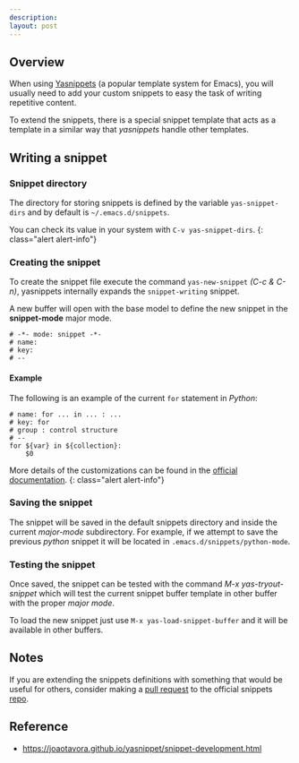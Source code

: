```yaml
---
description: 
layout: post
---
```


## Overview

When using [Yasnippets](https://github.com/joaotavora/yasnippet) (a
popular template system for Emacs), you will usually need to add your
custom snippets to easy the task of writing repetitive content. 

To extend the snippets, there is a special snippet template that acts
as a template in a similar way that *yasnippets* handle other templates.

## Writing a snippet

### Snippet directory

The directory for storing snippets is defined by the variable
`yas-snippet-dirs` and by default is `~/.emacs.d/snippets`.

You can check its value in your system with `C-v yas-snippet-dirs`.
{: class="alert alert-info"}

### Creating the snippet

To create the snippet file execute the command `yas-new-snippet` *(C-c
& C-n)*,
yasnippets internally expands the `snippet-writing` snippet.

A new buffer will open with the base model to define the new snippet
in the **snippet-mode** major mode.

~~~ 
# -*- mode: snippet -*-
# name: 
# key: 
# --

~~~

#### Example

The following is an example of the current `for` statement in
*Python*:

~~~
# name: for ... in ... : ...
# key: for
# group : control structure
# --
for ${var} in ${collection}:
    $0
~~~

More details of the customizations can be found in
the
[official documentation](https://joaotavora.github.io/yasnippet/snippet-development.html).
{: class="alert alert-info"}

### Saving the snippet

The snippet will be saved in the default snippets directory and inside
the current *major-mode* subdirectory. For example, if we attempt to
save the previous *python* snippet it will be located in
`.emacs.d/snippets/python-mode`.

### Testing the snippet

Once saved, the snippet can be tested with the command *M-x
yas-tryout-snippet* which will test the current snippet buffer
template in other buffer with the proper *major mode*.

To load the new snippet just use `M-x yas-load-snippet-buffer` and it
will be available in other buffers.

## Notes

If you are extending the snippets definitions with something that
would be useful for others, consider making
a [pull request](https://help.github.com/articles/about-pull-requests)
to the official snippets
[repo](https://github.com/AndreaCrotti/yasnippet-snippets).

## Reference

- <https://joaotavora.github.io/yasnippet/snippet-development.html>
